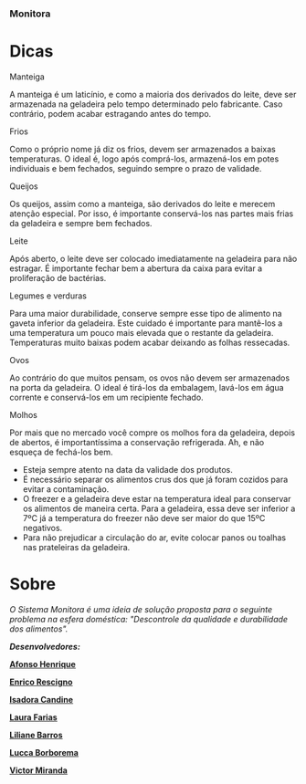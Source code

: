 ### Monitora

# Dicas

<p>Manteiga</p>
<p>A manteiga &eacute; um latic&iacute;nio, e como a maioria dos derivados do leite, deve ser armazenada na geladeira pelo tempo determinado pelo fabricante. Caso contr&aacute;rio, podem acabar estragando antes do tempo.</p>
<p>Frios</p>
<p>Como o pr&oacute;prio nome j&aacute; diz os frios, devem ser armazenados a baixas temperaturas. O ideal &eacute;, logo ap&oacute;s compr&aacute;-los, armazen&aacute;-los em potes individuais e bem fechados, seguindo sempre o prazo de validade.</p>
<p>Queijos</p>
<p>Os queijos, assim como a manteiga, s&atilde;o derivados do leite e merecem aten&ccedil;&atilde;o especial. Por isso, &eacute; importante conserv&aacute;-los nas partes mais frias da geladeira e sempre bem fechados.</p>
<p>Leite</p>
<p>Ap&oacute;s aberto, o leite deve ser colocado imediatamente na geladeira para n&atilde;o estragar. &Eacute; importante fechar bem a abertura da caixa para evitar a prolifera&ccedil;&atilde;o de bact&eacute;rias.</p>
<p>Legumes e verduras</p>
<p>Para uma maior durabilidade, conserve sempre esse tipo de alimento na gaveta inferior da geladeira. Este cuidado &eacute; importante para mant&ecirc;-los a uma temperatura um pouco mais elevada que o restante da geladeira. Temperaturas muito baixas podem acabar deixando as folhas ressecadas.</p>
<p>Ovos</p>
<p>Ao contr&aacute;rio do que muitos pensam, os ovos n&atilde;o devem ser armazenados na porta da geladeira. O ideal &eacute; tir&aacute;-los da embalagem, lav&aacute;-los em &aacute;gua corrente e conserv&aacute;-los em um recipiente fechado.</p>
<p>Molhos</p>
<p>Por mais que no mercado voc&ecirc; compre os molhos fora da geladeira, depois de abertos, &eacute; important&iacute;ssima a conserva&ccedil;&atilde;o refrigerada. Ah, e n&atilde;o esque&ccedil;a de fech&aacute;-los bem.</p>
<ul>
<li>Esteja sempre atento na data da validade dos produtos.&nbsp;</li>
<li>&Eacute; necess&aacute;rio separar os alimentos crus dos que j&aacute; foram cozidos para evitar a contamina&ccedil;&atilde;o.&nbsp;</li>
<li>O freezer e a geladeira deve estar na temperatura ideal para conservar os alimentos de maneira certa. Para a geladeira, essa deve ser inferior a 7&ordm;C j&aacute; a temperatura do freezer n&atilde;o deve ser maior do que 15&ordm;C negativos.</li>
<li>Para n&atilde;o prejudicar a circula&ccedil;&atilde;o do ar, evite colocar panos ou toalhas nas prateleiras da geladeira.</li>
</ul>

# Sobre

<p><em>O Sistema Monitora &eacute; uma ideia de solu&ccedil;&atilde;o proposta para o seguinte problema na esfera dom&eacute;stica: "Descontrole da qualidade e durabilidade dos alimentos".</em></p>
<p><em><strong>Desenvolvedores:</strong></em></p>
<p><a href="https://www.instagram.com/afonsohenriques_/"><span style="text-decoration: underline;"><strong>Afonso Henrique</strong></span></a></p>
<p><a href="https://www.instagram.com/enrico___rescigno/"><span style="text-decoration: underline;"><strong>Enrico Rescigno</strong></span></a></p>
<p><a href="https://www.instagram.com/euisalu/"><span style="text-decoration: underline;"><strong>Isadora Candine</strong></span></a></p>
<p><a href="https://www.instagram.com/laura.farias/"><span style="text-decoration: underline;"><strong>Laura Farias</strong></span></a></p>
<p><a href="https://www.instagram.com/liliane.pb/"><span style="text-decoration: underline;"><strong>Liliane Barros</strong></span></a></p>
<p><a href="https://www.instagram.com/luccaborborema/"><span style="text-decoration: underline;"><strong>Lucca Borborema</strong></span></a></p>
<p><a href="https://www.instagram.com/vicmrnd/"><span style="text-decoration: underline;"><strong>Victor Miranda</strong></span></a></p>
<p>&nbsp;</p>
